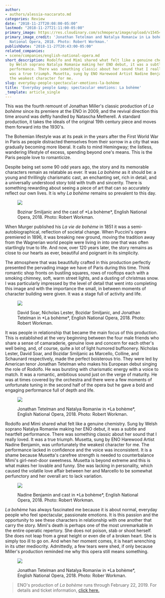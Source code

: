 ```yaml
---
author:
- authors/alessia-naccarato.md
categories: Review
date: "2018-11-27T20:08:00-05:00"
lastmod: "2018-11-27T21:11:00-05:00"
primary_image: https://res.cloudinary.com/schmopera/image/upload/v1545409169/media/webhook-uploads/1543367230729/sqENOLabohe%CC%80meNatalyaRomaniwJonathanTetelmanRobertWorkman3.jpg.jpg
primary_image_credit: 'Jonathan Tetelman and Natalya Romaniw in La bohème, English
  National Opera, 2018. Photo: Robert Workman.'
publishDate: "2018-11-27T20:43:00-05:00"
related_companies:
- scene/companies/english-national-opera.md
short_description: Rodolfo and Mimì shared what felt like a genuine chemistry. Sung
  by Welsh soprano Natalya Romaniw making her ENO debut, it was a subtle and heartfelt
  performance. There was something classic about her sound that I really loved. It
  was a true triumph. Musetta, sung by ENO Harewood Artist Nadine Benjamin, was unfortunately
  the weakest character for me.
slug: everyday-people-spectacular-emotions-la-bohème
title: 'Everyday people &amp; spectacular emotions: La bohème'
_template: article_single
---
```

This was the fourth remount of Jonathan Miller's classic production of *La bohème* since its premiere at the ENO in 2009, and the revival direction this time around was deftly handled by Natascha Metherell. A standard production, it takes the ideals of the original 19th century piece and moves them forward into the 1930's. 

The Bohemian lifestyle was at its peak in the years after the First World War in Paris as people distracted themselves from their sorrow in a city that was gradually becoming more liberal. It calls to mind Hemingway; the listless, wandering lifestyle of excess, spending beyond one's means. This is the Paris people love to romanticize. 

Despite being set some 90 odd years ago, the story and its memorable characters remain as relatable as ever. It was *La bohème* as it should be: a young and thrillingly charismatic cast, an enchanting set, rich in detail, and a universally understood story told with truth and sincerity. There is something rewarding about seeing a piece of art that can so accurately reflect our own lives. It is why *La bohème* remains so prevalent to this day.

<figure data-type="image">

![](https://res.cloudinary.com/schmopera/image/upload/v1545409169/media/webhook-uploads/1543367142258/ENOLabohe%CC%80meBozidarSmiljanicandcastWorkman.jpg.jpg)

<figcaption>Bozinar Smiljanic and the cast of *La bohème*, English National Opera, 2018. Photo: Robert Workman.</figcaption>
</figure>

When Murger published his *La vie de bohème* in 1851 it was a semi-autobiographical, reflection of societal change. When Puccini's opera premiered in 1896, it was breaking new ground, moving the tradition away from the Wagnerian world people were living in into one that was often startlingly true to life. And now, over 120 years later, the story remains as close to our hearts as ever, beautiful and poignant in its simplicity. 

The atmosphere that was beautifully crafted in this production perfectly presented the pervading image we have of Paris during this time. Think romantic shop fronts on bustling squares, rows of rooftops each with a smoking chimney, soft, warm street lights, and a dusting of christmas snow. I was particularly impressed by the level of detail that went into completing this image and with the importance the small, in between moments of character building were given. It was a stage full of activity and life.


<figure data-type="image">

![](https://res.cloudinary.com/schmopera/image/upload/v1545409169/media/webhook-uploads/1543367078805/ENOLabohe%CC%80meDavidSoarNicholasLesterBozidarSmiljanicJonathanTetelmanRobertWorkman.jpg.jpg)

<figcaption>David Soar, Nicholas Lester, Bozidar Smiljanic, and Jonathan Tetelman in *La bohème*, English National Opera, 2018. Photo: Robert Workman.</figcaption>
</figure>

It was people in relationship that became the main focus of this production. This is established at the very beginning between the four male friends who share a sense of camaraderie, genuine love and concern for each other's well being, and, of course, quite a lot of light humored buffoonery. Nicholas Lester, David Soar, and Bozidar Smiljanic as Marcello, Colline, and Schaunard respectively, made the perfect boisterous trio. They were led by American tenor Jonathan Tetelman who makes his European debut singing the role of Rodolfo. He was bursting with charismatic energy with a voice to match. It was a romantic, ambitious sound just on the verge of maturity. He was at times covered by the orchestra and there were a few moments of unfortunate tuning in the second half of the opera but he gave a bold and engaging performance full of depth and life. 

<figure data-type="image">

![](https://res.cloudinary.com/schmopera/image/upload/v1545409169/media/webhook-uploads/1543367112795/ENOLabohe%CC%80meJonathanTetelmanNatalyaRomaniwRobertWorkman6.jpg.jpg)

<figcaption>Jonathan Tetelman and Natalya Romaniw in *La bohème*, English National Opera, 2018. Photo: Robert Workman.</figcaption>
</figure>

Rodolfo and Mimì shared what felt like a genuine chemistry. Sung by Welsh soprano Natalya Romaniw making her ENO debut, it was a subtle and heartfelt performance. There was something classic about her sound that I really loved. It was a true triumph. Musetta, sung by ENO Harewood Artist Nadine Benjamin, was unfortunately the weakest character for me. The performance lacked in confidence and the voice was inconsistent. It is a shame because Musetta's carefree strength is needed to counterbalance Mimì's girl-next-door sweetness. Musetta is beyond extreme and this is what makes her lovable and funny. She was lacking in personality, which caused the volatile love affair between her and Marcello to be somewhat perfunctory and her overall arc to lack variation.

<figure data-type="image">

![](https://res.cloudinary.com/schmopera/image/upload/v1545409169/media/webhook-uploads/1543367119906/ENOLabohe%CC%80meNadineBenjaminandcastRobertWorkman3.jpg.jpg)

<figcaption>Nadine Benjamin and cast in *La bohème*, English National Opera, 2018. Photo: Robert Workman.</figcaption>
</figure>

*La bohème* has always fascinated me because it is about normal, everyday people who feel spectacular, passionate emotions. It is this passion and the opportunity to see these characters in relationship with one another that carry the story. Mimì's death is perhaps one of the most unremarkable in the entire operatic repertory. She does not poison, stab or shoot herself. She does not leap from a great height or even die of a broken heart. She is simply too ill to go on. And when her moment comes, it is heart wrenching in its utter mediocrity. Admittedly, a few tears were shed, if only because Miller's production reminded me why this opera still means something.

<figure data-type="image">

![](https://res.cloudinary.com/schmopera/image/upload/v1545409169/media/webhook-uploads/1543367271005/ENOLabohe%CC%80meJonathanTetelmanNatalyaRomaniwRobertWorkman4.jpg.jpg)

<figcaption>Jonathan Tetelman and Natalya Romaniw in *La bohème*, English National Opera, 2018. Photo: Rober Workman.</figcaption>
</figure>

>ENO's production of *La bohème* runs through February 22, 2019. For details and ticket information, [click here.](https://www.eno.org/whats-on/la-boheme/)